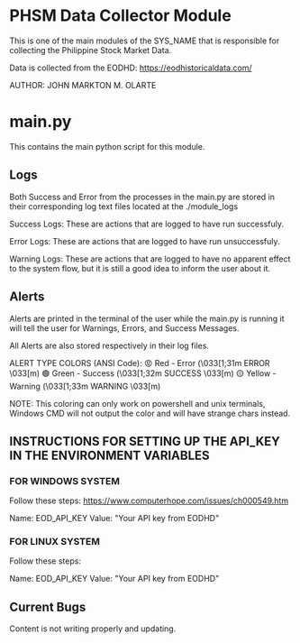 # PHSM Data Collector Module
This is one of the main modules of the SYS_NAME that is responsible for collecting the Philippine Stock Market Data.

Data is collected from the EODHD: https://eodhistoricaldata.com/


AUTHOR: JOHN MARKTON M. OLARTE

# main.py
This contains the main python script for this module.

## Logs
Both Success and Error from the processes in the main.py are stored in their corresponding log text files located at the ./module_logs

Success Logs: These are actions that are logged to have run successfuly.

Error Logs: These are actions that are logged to have run unsuccessfuly.

Warning Logs: These are actions that are logged to have no apparent effect to the system flow, but it is still a good idea to inform the user about it.

## Alerts
Alerts are printed in the terminal of the user while the main.py is running it will tell the user for Warnings, Errors, and Success Messages.

All Alerts are also stored respectively in their log files.

ALERT TYPE COLORS (ANSI Code):
😡 Red - Error (\033[1;31m ERROR \033[m)
🟢 Green - Success (\033[1;32m SUCCESS \033[m)
🟡 Yellow - Warning (\033[1;33m WARNING \033[m)

NOTE: This coloring can only work on powershell and unix terminals, Windows CMD will not output the color and will have strange chars instead.

## INSTRUCTIONS FOR SETTING UP THE API_KEY IN THE ENVIRONMENT VARIABLES
### FOR WINDOWS SYSTEM
Follow these steps: https://www.computerhope.com/issues/ch000549.htm

Name: EOD_API_KEY
Value: "Your API key from EODHD"

### FOR LINUX SYSTEM
Follow these steps: 

Name: EOD_API_KEY
Value: "Your API key from EODHD"


## Current Bugs
Content is not writing properly and updating.